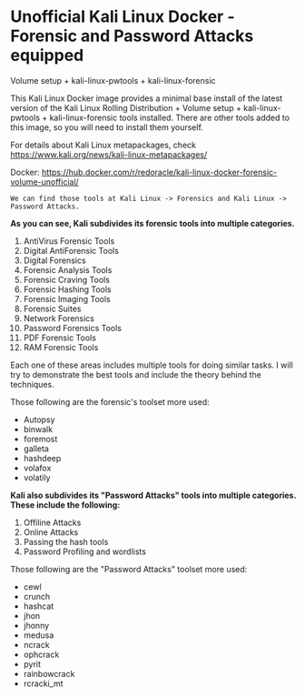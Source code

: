 # Unofficial Kali Linux Docker - Forensic and Password Attacks equipped
Volume setup + kali-linux-pwtools + kali-linux-forensic

This Kali Linux Docker image provides a minimal base install of the latest version of the Kali Linux Rolling Distribution + Volume setup + kali-linux-pwtools + kali-linux-forensic tools installed. There are other tools added to this image, so you will need to install them yourself.

For details about Kali Linux metapackages, check https://www.kali.org/news/kali-linux-metapackages/

Docker: https://hub.docker.com/r/redoracle/kali-linux-docker-forensic-volume-unofficial/

`We can find those tools at Kali Linux -> Forensics and Kali Linux -> Password Attacks.`

__As you can see, Kali subdivides its forensic tools into multiple categories.__

1. AntiVirus Forensic Tools
2. Digital AntiForensic Tools
3. Digital Forensics
4. Forensic Analysis Tools
5. Forensic Craving Tools
6. Forensic Hashing Tools
7. Forensic Imaging Tools
8. Forensic Suites
9. Network Forensics
10. Password Forensics Tools
11. PDF Forensic Tools
12. RAM Forensic Tools

Each one of these areas includes multiple tools for doing similar tasks. I will try to demonstrate the best tools and include the theory behind the techniques.

Those following are the forensic's toolset more used:
- Autopsy
- binwalk
- foremost
- galleta 
- hashdeep
- volafox
- volatily


__Kali also subdivides its "Password Attacks" tools into multiple categories. These include the following:__

1. Offiline Attacks
2. Online Attacks
3. Passing the hash tools
4. Password Profiling and wordlists


Those following are the "Password Attacks" toolset more used:
- cewl
- crunch
- hashcat
- jhon
- jhonny
- medusa 
- ncrack
- ophcrack
- pyrit
- rainbowcrack
- rcracki_mt
